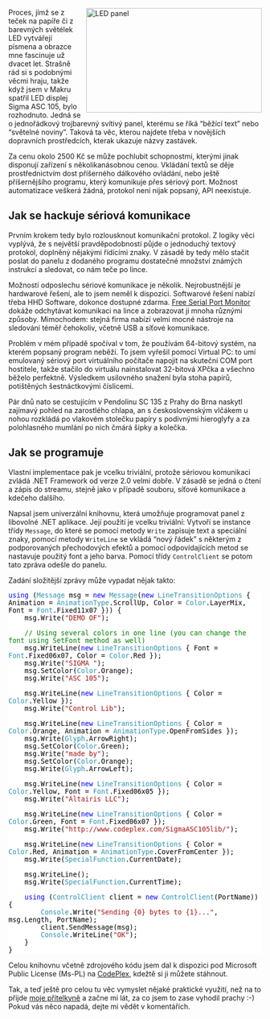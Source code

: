 <!-- dcterms:identifier = aspnetcz#210 -->
<!-- dcterms:title = Ovládání LED panelu Sigma ASC 105 -->
<!-- dcterms:abstract = Sigma ASC 105 je LED panel, který se dá lacino koupit v Makru. Za cenu okolo 2500 Kč se může pochlubit schopnostmi, kterými jinak disponují zařízení s několikanásobnou cenou. Možnost automatizace veškerá žádná, protokol není nijak popsaný, API neexistuje. Hacknul jsem ho a napsal univerzální knihovnu, která umí s panelem spolupracovat. Akorát teď nevím co s ní :) -->
<!-- np9:categoryId = 7 -->
<!-- x4w:category = Software -->
<!-- np9:authorId = 1 -->
<!-- np9:authorEmail = michal.valasek@altairis.cz -->
<!-- dcterms:creator = Michal Altair Valášek -->
<!-- dcterms:created = 2008-09-18T07:53:00+02:00 -->
<!-- dcterms:dateAccepted = 2008-09-18T07:53:00+02:00 -->

<p><img title="LED panel" style="border-right: 0px; border-top: 0px; margin: 0px 0px 0px 10px; border-left: 0px; border-bottom: 0px" height="208" alt="LED panel" src="https://www.cdn.altairis.cz/Blog/2008/20080917-20080918-ledpanel_3.png" width="349" align="right" border="0"> Proces, jímž se z teček na papíře či z barevných světélek LED vytvářejí písmena a obrazce mne fascinuje už dvacet let. Strašně rád si s podobnými věcmi hraju, takže když jsem v Makru spatřil LED displej Sigma ASC 105, bylo rozhodnuto. Jedná se o jednořádkový trojbarevný svítivý panel, kterému se říká “běžící text” nebo “světelné noviny”. Taková ta věc, kterou najdete třeba v novějších dopravních prostředcích, kterak ukazuje názvy zastávek.</p>  <p>Za cenu okolo 2500 Kč se může pochlubit schopnostmi, kterými jinak disponují zařízení s několikanásobnou cenou. Vkládání textů se děje prostřednictvím dost příšerného dálkového ovládání, nebo ještě příšernějšího programu, který komunikuje přes sériový port. Možnost automatizace veškerá žádná, protokol není nijak popsaný, API neexistuje.</p>  <h2>Jak se hackuje sériová komunikace</h2>  <p>Prvním krokem tedy bylo rozlousknout komunikační protokol. Z logiky věci vyplývá, že s největší pravděpodobností půjde o jednoduchý textový protokol, doplněný nějakými řídícími znaky. V zásadě by tedy mělo stačit poslat do panelu z dodaného programu dostatečné množství známých instrukcí a sledovat, co nám teče po lince.</p>  <p>Možností odposlechu sériové komunikace je několik. Nejrobustnější je hardwarové řešení, ale to jsem neměl k dispozici. Softwarové řešení nabízí třeba HHD Software, dokonce dostupné zdarma. <a href="http://www.serial-port-monitor.com/">Free Serial Port Monitor</a> dokáže odchytávat komunikaci na lince a zobrazovat ji mnoha různými způsoby. Mimochodem: stejná firma nabízí velmi mocné nástroje na sledování téměř čehokoliv, včetně USB a síťové komunikace.</p>  <p>Problém v mém případě spočíval v tom, že používám 64-bitový systém, na kterém popsaný program neběží. To jsem vyřešil pomocí Virtual PC: to umí emulovaný sériový port virtuálního počítače napojit na skuteční COM port hostitele, takže stačilo do virtuálu nainstalovat 32-bitová XPčka a všechno běželo perfektně. Výsledkem usilovného snažení byla stoha papírů, potištěných šestnáctkovými číslicemi.</p>  <p>Pár dnů nato se cestujícím v Pendolinu SC 135 z Prahy do Brna naskytl zajímavý pohled na zarostlého chlapa, an s československým vlčákem u nohou rozkládá po vlakovém stolečku papíry s podivnými hieroglyfy a za polohlasného mumlání po nich čmárá šipky a kolečka.</p>  <h2>Jak se programuje</h2>  <p>Vlastní implementace pak je vcelku triviální, protože sériovou komunikaci zvládá .NET Framework od verze 2.0 velmi dobře. V zásadě se jedná o čtení a zápis do streamu, stejně jako v případě souboru, síťové komunikace a kdečeho dalšího.</p>  <p>Napsal jsem univerzální knihovnu, která umožňuje programovat panel z libovolné .NET aplikace. Její použití je vcelku triviální: Vytvoří se instance třídy <code>Message</code>, do které se pomocí metody <code>Write</code> zapisuje text a speciální znaky, pomocí metody <code>WriteLine</code> se vkládá “nový řádek” s některým z podporovaných přechodových efektů a pomocí odpovídajících metod se nastavuje použitý font a jeho barva. Pomocí třídy <code>ControlClient</code> se potom tato zpráva odešle do panelu. </p>  <p>Zadání složitější zprávy může vypadat nějak takto:</p>  <div style="font-size: 10pt; background: white; color: black; font-family: consolas, monospace">   <p style="margin: 0px"><span style="color: blue">using</span> (<span style="color: #2b91af">Message</span> msg = <span style="color: blue">new</span> <span style="color: #2b91af">Message</span>(<span style="color: blue">new</span> <span style="color: #2b91af">LineTransitionOptions</span> { Animation = <span style="color: #2b91af">AnimationType</span>.ScrollUp, Color = <span style="color: #2b91af">Color</span>.LayerMix, Font = <span style="color: #2b91af">Font</span>.Fixed11x07 })) {</p>    <p style="margin: 0px">&#160;&#160;&#160; msg.Write(<span style="color: #a31515">&quot;DEMO OF&quot;</span>);</p>    <p style="margin: 0px">&#160;</p>    <p style="margin: 0px">&#160;&#160;&#160; <span style="color: green">// Using several colors in one line (you can change the font using SetFont method as well)</span></p>    <p style="margin: 0px">&#160;&#160;&#160; msg.WriteLine(<span style="color: blue">new</span> <span style="color: #2b91af">LineTransitionOptions</span> { Font = <span style="color: #2b91af">Font</span>.Fixed06x07, Color = <span style="color: #2b91af">Color</span>.Red });</p>    <p style="margin: 0px">&#160;&#160;&#160; msg.Write(<span style="color: #a31515">&quot;SIGMA &quot;</span>);</p>    <p style="margin: 0px">&#160;&#160;&#160; msg.SetColor(<span style="color: #2b91af">Color</span>.Orange);</p>    <p style="margin: 0px">&#160;&#160;&#160; msg.Write(<span style="color: #a31515">&quot;ASC 105&quot;</span>);</p>    <p style="margin: 0px">&#160;</p>    <p style="margin: 0px">&#160;&#160;&#160; msg.WriteLine(<span style="color: blue">new</span> <span style="color: #2b91af">LineTransitionOptions</span> { Color = <span style="color: #2b91af">Color</span>.Yellow });</p>    <p style="margin: 0px">&#160;&#160;&#160; msg.Write(<span style="color: #a31515">&quot;Control Lib&quot;</span>);</p>    <p style="margin: 0px">&#160;</p>    <p style="margin: 0px">&#160;&#160;&#160; msg.WriteLine(<span style="color: blue">new</span> <span style="color: #2b91af">LineTransitionOptions</span> { Color = <span style="color: #2b91af">Color</span>.Orange, Animation = <span style="color: #2b91af">AnimationType</span>.OpenFromSides });</p>    <p style="margin: 0px">&#160;&#160;&#160; msg.Write(<span style="color: #2b91af">Glyph</span>.ArrowRight);</p>    <p style="margin: 0px">&#160;&#160;&#160; msg.SetColor(<span style="color: #2b91af">Color</span>.Green);</p>    <p style="margin: 0px">&#160;&#160;&#160; msg.Write(<span style="color: #a31515">&quot;made by&quot;</span>);</p>    <p style="margin: 0px">&#160;&#160;&#160; msg.SetColor(<span style="color: #2b91af">Color</span>.Orange);</p>    <p style="margin: 0px">&#160;&#160;&#160; msg.Write(<span style="color: #2b91af">Glyph</span>.ArrowLeft);</p>    <p style="margin: 0px">&#160;</p>    <p style="margin: 0px">&#160;&#160;&#160; msg.WriteLine(<span style="color: blue">new</span> <span style="color: #2b91af">LineTransitionOptions</span> { Color = <span style="color: #2b91af">Color</span>.Yellow, Font = <span style="color: #2b91af">Font</span>.Fixed06x05 });</p>    <p style="margin: 0px">&#160;&#160;&#160; msg.Write(<span style="color: #a31515">&quot;Altairis LLC&quot;</span>);</p>    <p style="margin: 0px">&#160;</p>    <p style="margin: 0px">&#160;&#160;&#160; msg.WriteLine(<span style="color: blue">new</span> <span style="color: #2b91af">LineTransitionOptions</span> { Color = <span style="color: #2b91af">Color</span>.Green, Font = <span style="color: #2b91af">Font</span>.Fixed06x07 });</p>    <p style="margin: 0px">&#160;&#160;&#160; msg.Write(<span style="color: #a31515">&quot;http://www.codeplex.com/SigmaASC105lib/&quot;</span>);</p>    <p style="margin: 0px">&#160;</p>    <p style="margin: 0px">&#160;&#160;&#160; msg.WriteLine(<span style="color: blue">new</span> <span style="color: #2b91af">LineTransitionOptions</span> { Color = <span style="color: #2b91af">Color</span>.Red, Animation = <span style="color: #2b91af">AnimationType</span>.CoverFromCenter });</p>    <p style="margin: 0px">&#160;&#160;&#160; msg.Write(<span style="color: #2b91af">SpecialFunction</span>.CurrentDate);</p>    <p style="margin: 0px">&#160;</p>    <p style="margin: 0px">&#160;&#160;&#160; msg.WriteLine();</p>    <p style="margin: 0px">&#160;&#160;&#160; msg.Write(<span style="color: #2b91af">SpecialFunction</span>.CurrentTime);</p>    <p style="margin: 0px">&#160;</p>    <p style="margin: 0px">&#160;&#160;&#160; <span style="color: blue">using</span> (<span style="color: #2b91af">ControlClient</span> client = <span style="color: blue">new</span> <span style="color: #2b91af">ControlClient</span>(PortName)) {</p>    <p style="margin: 0px">&#160;&#160;&#160;&#160;&#160;&#160;&#160; <span style="color: #2b91af">Console</span>.Write(<span style="color: #a31515">&quot;Sending {0} bytes to {1}...&quot;</span>, msg.Length, PortName);</p>    <p style="margin: 0px">&#160;&#160;&#160;&#160;&#160;&#160;&#160; client.SendMessage(msg);</p>    <p style="margin: 0px">&#160;&#160;&#160;&#160;&#160;&#160;&#160; <span style="color: #2b91af">Console</span>.WriteLine(<span style="color: #a31515">&quot;OK&quot;</span>);</p>    <p style="margin: 0px">&#160;&#160;&#160; }</p>    <p style="margin: 0px">}</p> </div>  <p>  <p>Celou knihovnu včetně zdrojového kódu jsem dal k dispozici pod Microsoft Public License (Ms-PL) na <a href="http://www.codeplex.com/SigmaASC105lib/">CodePlex</a>, kdežtě si ji můžete stáhnout.</p>  <p>Tak, a teď ještě pro celou tu věc vymyslet nějaké praktické využití, než na to přijde <a href="http://www.bestijka.cz/">moje přítelkyně</a> a začne mi lát, za co jsem to zase vyhodil prachy :-) Pokud vás něco napadá, dejte mi vědět v komentářích.</p>